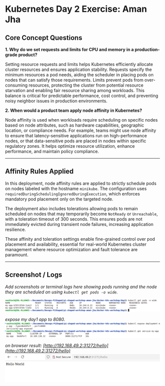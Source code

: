 # Kubernetes Day 2 Exercise: Aman Jha

## Core Concept Questions

**1. Why do we set requests and limits for CPU and memory in a production-grade product?**

Setting resource requests and limits helps Kubernetes efficiently allocate cluster resources and ensures application stability. Requests specify the minimum resources a pod needs, aiding the scheduler in placing pods on nodes that can satisfy those requirements. Limits prevent pods from over-consuming resources, protecting the cluster from potential resource starvation and enabling fair resource sharing among workloads. This balance is critical for predictable performance, cost control, and preventing noisy neighbor issues in production environments.

**2. When would a product team apply node affinity in Kubernetes?**

Node affinity is used when workloads require scheduling on specific nodes based on node attributes, such as hardware capabilities, geographic location, or compliance needs. For example, teams might use node affinity to ensure that latency-sensitive applications run on high-performance nodes, or that data-sensitive pods are placed in nodes within specific regulatory zones. It helps optimize resource utilization, enhance performance, and maintain policy compliance.

---

## Affinity Rules Applied

In this deployment, node affinity rules are applied to strictly schedule pods on nodes labeled with the hostname `minikube`. The configuration uses `requiredDuringSchedulingIgnoredDuringExecution`, which enforces mandatory pod placement only on the targeted node.

The deployment also includes tolerations allowing pods to remain scheduled on nodes that may temporarily become `NotReady` or `Unreachable`, with a toleration timeout of 300 seconds. This ensures pods are not immediately evicted during transient node failures, increasing application resilience.

These affinity and toleration settings enable fine-grained control over pod placement and availability, essential for real-world Kubernetes cluster management where resource optimization and fault tolerance are paramount.

---

## Screenshot / Logs

*Add screenshots or terminal logs here showing pods running and the node they are scheduled on using `kubectl get pods -o wide`.*

![alt text](image-5.png)

*expose my day1 app to 8080.*
![alt text](image-4.png)

*on browser result: [http://192.168.49.2:31272/hello](http://192.168.49.2:31272/hello)*
![alt text](image-3.png)